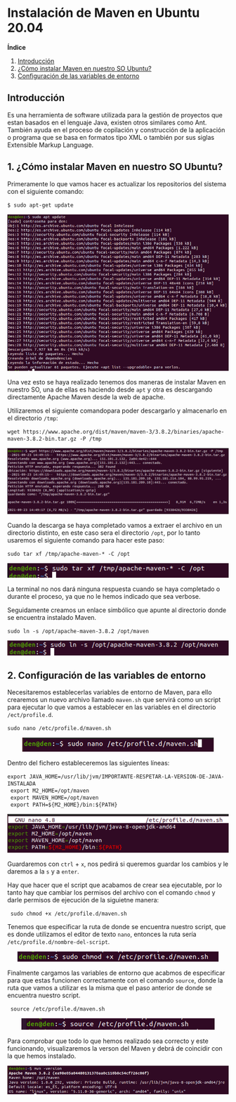 # Instalación de Maven en Ubuntu 20.04
**Índice**

1. [Introducción](#1)
2. [¿Cómo instalar Maven en nuestro SO Ubuntu?](#2)
3. [Configuración de las variables de entorno](#3)

## Introducción<a name="1"></a>

Es una herramienta de software utilizada para la gestión de proyectos que estan basados en el lenguaje Java, existen otros similares como Ant. También ayuda en el proceso de copilación y construcción de la aplicación o programa que se basa en formatos tipo XML o también por sus siglas Extensible Markup Language.

## 1. ¿Cómo instalar Maven en nuestro SO Ubuntu?<a name="2"></a>
Primeramente lo que vamos hacer es actualizar los repositorios del sistema con el siguiente comando:
```
$ sudo apt-get update
```
<div align="center">
 
![](./img/1.png)
 
</div>

Una vez esto se haya realizado tenemos dos maneras de instalar Maven en nuestro SO, una de ellas es haciendo desde `apt` y otra es descargando directamente Apache Maven desde la web de apache.

Utilizaremos el siguiente comandopara poder descargarlo y almacenarlo en el directorio `/tmp`:

```
wget https://www.apache.org/dist/maven/maven-3/3.8.2/binaries/apache-maven-3.8.2-bin.tar.gz -P /tmp
```
<div align="center">
 
![](./img/2.png)
 
</div>

Cuando la descarga se haya completado vamos a extraer el archivo en un directorio distinto, en este caso sera el directorio `/opt`, por lo tanto usaremos el siguiente comando para hacer este paso:

```
sudo tar xf /tmp/apache-maven-* -C /opt
```
<div align="center">
 
![](./img/3.png)
 
</div>

La terminal no nos dará ninguna respuesta cuando se haya completado o durante el proceso, ya que no le hemos indicado que sea verbose.

Seguidamente creamos un enlace simbólico que apunte al directorio donde se encuentra instalado Maven.

```
sudo ln -s /opt/apache-maven-3.8.2 /opt/maven
```
<div align="center">
 
![](./img/4.png)
 
</div>

## 2. Configuración de las variables de entorno<a name="3"></a>

Necesitaremos establecerlas variables de entorno de Maven, para ello crearemos un nuevo archivo llamado `maven.sh` que servirá como un script para ejecutar lo que vamos a establecer en las variables en el directorio `/ect/profile.d`.

```
sudo nano /etc/profile.d/maven.sh
```
<div align="center">
 
![](./img/5.png)
 
</div>

Dentro del fichero estableceremos las siguientes líneas:

```
export JAVA_HOME=/usr/lib/jvm/IMPORTANTE-RESPETAR-LA-VERSION-DE-JAVA-INSTALADA
 export M2_HOME=/opt/maven
 export MAVEN_HOME=/opt/maven
 export PATH=${M2_HOME}/bin:${PATH}
```
<div align="center">
 
![](./img/6.png)
 
</div>

Guardaremos con `ctrl` + `x`, nos pedirá si queremos guardar los cambios y le daremos a la `s` y a `enter`.

Hay que hacer que el script que acabamos de crear sea ejecutable, por lo tanto hay que cambiar los permisos del archivo con el comando `chmod` y darle permisos de ejecución de la siguietne manera:

```
 sudo chmod +x /etc/profile.d/maven.sh
```

Tenemos que especificar la ruta de donde se encuentra nuestro script, que es donde utilizamos el editor de texto `nano`, entonces la ruta sería `/etc/profile.d/nombre-del-script`.

<div align="center">
 
![](./img/7.png)
 
</div>

Finalmente cargamos las variables de entorno que acabmos de especificar para que estas funcionen correctamente con el comando `source`, donde la ruta que vamos a utilizar es la misma que el paso anterior de donde se encuentra nuestro script.

```
 source /etc/profile.d/maven.sh
```

<div align="center">
 
![](./img/8.png)
 
</div>

Para comprobar que todo lo que hemos realizado sea correcto y este funcionando, visualizaremos la verson del Maven y debrá de coincidir con la que hemos instalado.

<div align="center">
 
![](./img/9.png)
 
</div>
